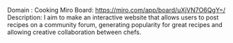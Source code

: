 Domain : Cooking
Miro Board: https://miro.com/app/board/uXjVN7O6QgY=/
Description: I aim to make an interactive website that allows users to post recipes on a community forum, generating popularity for great recipes and allowing creative collaboration between chefs.

